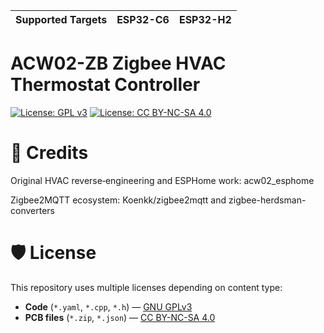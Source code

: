 | Supported Targets | ESP32-C6 | ESP32-H2 |
| ----------------- |  -------- | -------- |

# ACW02-ZB Zigbee HVAC Thermostat Controller

[![License: GPL v3](https://img.shields.io/badge/Software-GPLv3-blue.svg)](./LICENSE)
[![License: CC BY-NC-SA 4.0](https://img.shields.io/badge/Hardware-CC%20BY--NC--SA%204.0-green.svg)](./LICENSE-hardware)


# 🙌 Credits

Original HVAC reverse‑engineering and ESPHome work: acw02_esphome

Zigbee2MQTT ecosystem: Koenkk/zigbee2mqtt and zigbee-herdsman-converters

# 🛡️ License

This repository uses multiple licenses depending on content type:

- **Code** (`*.yaml`, `*.cpp`, `*.h`) — [GNU GPLv3](./LICENSE)  
- **PCB files** (`*.zip`, `*.json`) — [CC BY-NC-SA 4.0](./LICENSE-hardware)




